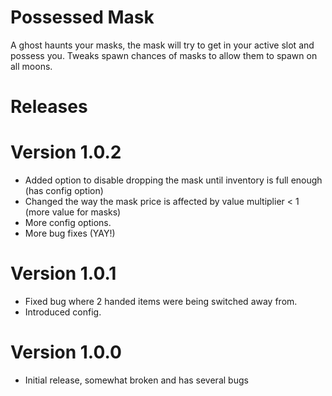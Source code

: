 # Possessed Mask

A ghost haunts your masks, the mask will try to get in your active slot and possess you.
Tweaks spawn chances of masks to allow them to spawn on all moons.

# Releases

# Version 1.0.2

- Added option to disable dropping the mask until inventory is full enough (has config option)
- Changed the way the mask price is affected by value multiplier < 1 (more value for masks)
- More config options.
- More bug fixes (YAY!)

# Version 1.0.1

- Fixed bug where 2 handed items were being switched away from.
- Introduced config.

# Version 1.0.0

- Initial release, somewhat broken and has several bugs